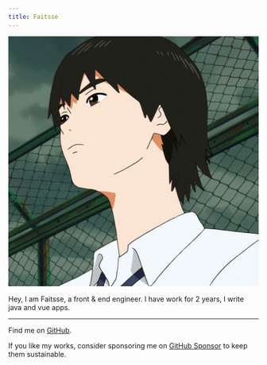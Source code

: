 ```yaml
---
title: Faitsse
---
```


<p align="center">
<img src="src/assets/avatar2.jpg" rounded-full w-80px h-80px/>
</p>


Hey, I am Faitsse, a front & end engineer. I have work for 2 years, I write java
and vue apps.

***

Find me on [GitHub](https://github.com/faitsse).

If you like my works, consider sponsoring me on [GitHub Sponsor](https://github.com/sponsors/antfu) to keep them sustainable.
